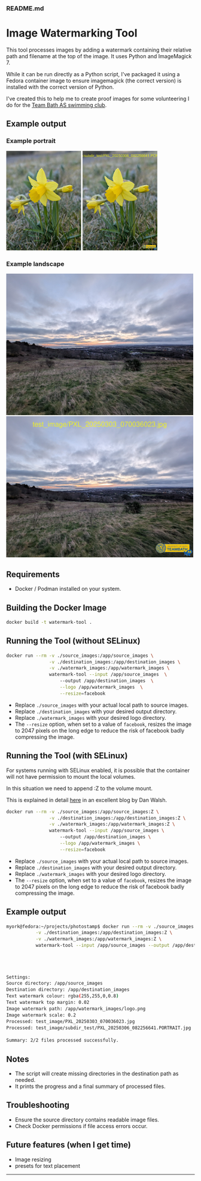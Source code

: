 ### README.md

# Image Watermarking Tool

This tool processes images by adding a watermark containing their relative path and filename at the top of the image. It uses Python and ImageMagick 7.

While it can be run directly as a Python script, I've packaged it using a Fedora container image to ensure imagemagick (the correct version) is installed with the correct version of Python.

I've created this to help me to create proof images for some volunteering I do for the [Team Bath AS swimming club](https://uk.gomotionapp.com/team/reczzasuk/page/home).

## Example output
### Example portrait
<img src="./example_images/PXL_20250306_082256641.PORTRAIT%20copy.jpg" alt="drawing" width="200"/>
<img src="./example_images/PXL_20250306_082256641.PORTRAIT.jpg" alt="drawing" width="200"/>

### Example landscape
<img src="./example_images/PXL_20250303_070036023 copy.jpg" alt="drawing" width="500"/>
<img src="./example_images/PXL_20250303_070036023.jpg" alt="drawing" width="500"/>

## Requirements
- Docker / Podman installed on your system.

## Building the Docker Image

```bash
docker build -t watermark-tool .
```

## Running the Tool (without SELinux)

```bash
docker run --rm -v ./source_images:/app/source_images \
                -v ./destination_images:/app/destination_images \
                -v ./watermark_images:/app/watermark_images \
                watermark-tool --input /app/source_images  \  
                    --output /app/destination_images  \
                    --logo /app/watermark_images  \
                    --resize=facebook
```

- Replace `./source_images` with your actual local path to source images.
- Replace `./destination_images` with your desired output directory.
- Replace `./watermark_images` with your desired logo directory.
- The `--resize` option, when set to a value of `facebook`, resizes the image to 2047 pixels on the long edge to reduce the risk of facebook badly compressing the image.

## Running the Tool (with SELinux)
For systems running with SELinux enabled, it is possible that the container will not have permission to mount the local volumes. 

In this situation we need to append :Z to the volume mount.

This is explained in detail [here](https://www.redhat.com/en/blog/user-namespaces-selinux-rootless-containers) in an excellent blog by Dan Walsh.


```bash
docker run --rm -v ./source_images:/app/source_images:Z \
                -v ./destination_images:/app/destination_images:Z \
                -v ./watermark_images:/app/watermark_images:Z \
                watermark-tool --input /app/source_images \  
                    --output /app/destination_images \
                    --logo /app/watermark_images \
                    --resize=facebook
```

- Replace `./source_images` with your actual local path to source images.
- Replace `./destination_images` with your desired output directory.
- Replace `./watermark_images` with your desired logo directory.
- The `--resize` option, when set to a value of `facebook`, resizes the image to 2047 pixels on the long edge to reduce the risk of facebook badly compressing the image.


## Example output
```bash
myork@fedora:~/projects/photostamp$ docker run --rm -v ./source_images:/app/source_images:Z \
           -v ./destination_images:/app/destination_images:Z \
           -v ./watermark_images:/app/watermark_images:Z \
           watermark-tool --input /app/source_images --output /app/destination_images --logo /app/watermark_images




Settings:
Source directory: /app/source_images
Destination directory: /app/destination_images
Text watermark colour: rgba(255,255,0,0.8)
Text watermark top margin: 0.02
Image watermark path: /app/watermark_images/logo.png
Image watermark scale: 0.2
Processed: test_image/PXL_20250303_070036023.jpg
Processed: test_image/subdir_test/PXL_20250306_082256641.PORTRAIT.jpg

Summary: 2/2 files processed successfully.
```

## Notes
- The script will create missing directories in the destination path as needed.
- It prints the progress and a final summary of processed files.

## Troubleshooting
- Ensure the source directory contains readable image files.
- Check Docker permissions if file access errors occur.

## Future features (when I get time)
- Image resizing
- presets for text placement
---



